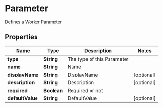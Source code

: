 

# Parameter

Defines a Worker Parameter

## Properties

| Name | Type | Description | Notes |
|------------ | ------------- | ------------- | -------------|
|**type** | **String** | The type of this Parameter |  |
|**name** | **String** | Name |  |
|**displayName** | **String** | DisplayName |  [optional] |
|**description** | **String** | Description |  [optional] |
|**required** | **Boolean** | Required or not |  |
|**defaultValue** | **String** | DefaultValue |  [optional] |



